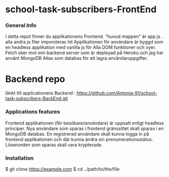 # school-task-subscribers-FrontEnd

### General Info

I detta repot finner du applikationens Frontend.
"huvud mappen" är app.js . alla andra js filer imporoteras hit
Applikationen för användare är byggd som en headless applikation med vanilla js för Alla DOM funktioner och vyer.
Fetch sker mot min backend server som är deployad på Heroku och jag har använt MongoDB Atlas som databas för att lagra användaruppgifter.

# Backend repo

länkt till applicationens Backend : https://github.com/Antonia-91/school-task-subscribers-BackEnd.git

### Applications features

Frontend applikationen (för besökare/användare) är uppsatt enligt headless principer.
Nya användare som sparas i frontend gränssittet skall sparas i en MongoDB databas.
En registrerad användare skall kunna logga in på frontend applikationen och där kunna ändra sin prenumerationsstatus.
Lösenorden som sparas skall vara krypterade.

### Installation

$ git clone https://example.com
$ cd ../path/to/the/file
